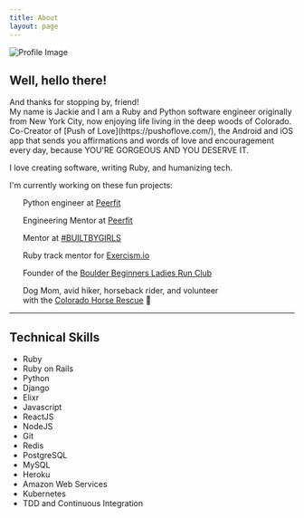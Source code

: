 ```yaml
---
title: About
layout: page
---
```

![Profile Image](../assets/images/horses.jpg)

<h2>Well, hello there!</h2>
And thanks for stopping by, friend!<br>
My name is Jackie and I am a Ruby and Python software engineer originally from New York City, now enjoying life living in the deep woods of Colorado. Co-Creator of [Push of Love](https://pushoflove.com/), the Android and iOS app that sends you affirmations and words of love and encouragement every day, because YOU'RE GORGEOUS AND YOU DESERVE IT.

I love creating software, writing Ruby, and humanizing tech.

I'm currently working on these fun projects:<br>

&nbsp;&nbsp;&nbsp;&nbsp;&nbsp;&nbsp;Python engineer at [Peerfit](https://peerfit.com/)


&nbsp;&nbsp;&nbsp;&nbsp;&nbsp;&nbsp;Engineering Mentor at [Peerfit](https://peerfit.com/)


&nbsp;&nbsp;&nbsp;&nbsp;&nbsp;&nbsp;Mentor at [#BUILTBYGIRLS](https://www.builtbygirls.com/)


&nbsp;&nbsp;&nbsp;&nbsp;&nbsp;&nbsp;Ruby track mentor for [Exercism.io](https://exercism.io/)

&nbsp;&nbsp;&nbsp;&nbsp;&nbsp;&nbsp;Founder of the [Boulder Beginners Ladies Run Club](https://www.meetup.com/Boulder-Ladies-Beginner-Runners-Meetup-Group/)


&nbsp;&nbsp;&nbsp;&nbsp;&nbsp;&nbsp;Dog Mom, avid hiker, horseback rider, and volunteer <br>
&nbsp;&nbsp;&nbsp;&nbsp;&nbsp;&nbsp;with the [Colorado Horse Rescue](https://www.chr.org/) 🐴

---

<h2>Technical Skills</h2>

<ul class="skill-list">
	<li>Ruby</li>
	<li>Ruby on Rails</li>
	<li>Python</li>
	<li>Django</li>
	<li>Elixr</li>
	<li>Javascript</li>
	<li>ReactJS</li>
	<li>NodeJS</li>
	<li>Git</li>
	<li>Redis</li>
	<li>PostgreSQL</li>
	<li>MySQL</li>
	<li>Heroku</li>
	<li>Amazon Web Services</li>
	<li>Kubernetes</li>
	<li>TDD and Continuous Integration</li>
</ul>
